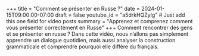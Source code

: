 +++
title = "Comment se présenter en Russe ?"
date = 2024-01-15T09:00:00-07:00
draft = false
youtube_id = "a5drkHQZylg"  # Just add this one field for video posts
summary = "Apprenez et comprenez comment vous présenter correctement en Russe"
+++
Comment rencontrer des gens et se présenter en russe ? Dans cette vidéo, nous n’allons pas simplement apprendre un dialogue quotidien, mais aussi analyser la construction grammaticale et comprendre pourquoi elle diffère du français.